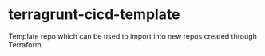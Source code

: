 # terragrunt-cicd-template
Template repo which can be used to import into new repos created through Terraform
